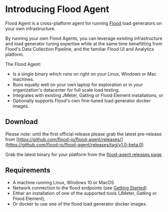 # Introducing Flood Agent

Flood Agent is a cross-platform agent for running [Flood](https://flood.io/) load generators on your own infrastructure.

By running your own Flood Agents, you can leverage existing infrastructure and load generator tuning expertise while at the same time benefitting from Flood's Data Collection Pipeline, and the familiar Flood UI and Analytics platform.

The Flood Agent:

* Is a single binary which runs on right on your Linux, Windows or Mac machines.
* Runs equally well on your own laptop for exploration or in your organization's datacenter for full scale load testing. 
* Integrates with existing JMeter, Gatling or Flood Element installations, or
* Optionally supports Flood's own fine-tuned load generator docker images.

## Download

_Please note:_ until the first official release please grab the latest pre-release from [https://github.com/flood-io/flood-agent/releases/](https://github.com/flood-io/flood-agent/releases/tag/v1.0-beta.0)

Grab the latest binary for your platform from the [flood-agent releases page](https://github.com/flood-io/flood-agent/releases/latest).

## Requirements

* A machine running Linux, Windows 10 or MacOS
* Network connection to the flood endpoints \(see [Getting Started](getting-started.md#firewall-preparation)\)
* Either an installation of one of the supported tools \(JMeter, Gatling or Flood Element\),
* Or docker to use one of the flood load generator docker images.

